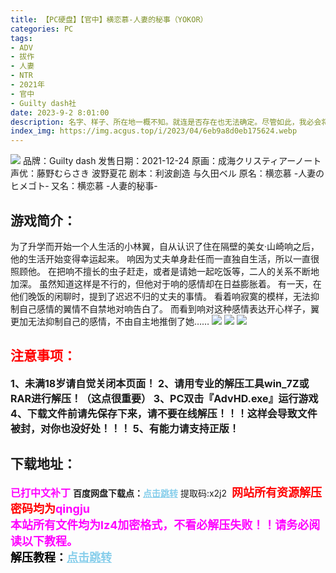 ```yaml
---
title: 【PC硬盘】【官中】横恋慕-人妻的秘事（YOKOR）
categories: PC
tags:
- ADV
- 拔作
- 人妻
- NTR
- 2021年
- 官中
- Guilty dash社
date: 2023-9-2 8:01:00
description: 名字、样子、所在地一概不知。就连是否存在也无法确定。尽管如此，我必会将你找出来——「这个信息发送自未来」2045年冬。双叶学园的萌AI研究会所属・桐岛零一、在阴差阳错下成功开发出了具有自我意识的人工智能・艾佩莉雅（アペイリア）。（naji：希腊语，无限之意）——想被触碰，因电脑中“她”的这句话、零一和AI研究会的部员们一同开始摸索起能够接触到数据化的她的方法。
index_img: https://img.acgus.top/i/2023/04/6eb9a8d0eb175624.webp
---
```

![](https://img.acgus.top/i/2023/04/6eb9a8d0eb175624.webp)
品牌：Guilty dash
发售日期：2021-12-24
原画：成海クリスティアーノート
声优：藤野むらさき 波野夏花
剧本：利波創造 与久田ベル
原名：横恋慕 -人妻のヒメゴト‐
又名：横恋慕 -人妻的秘事-

## 游戏简介：
为了升学而开始一个人生活的小林翼，自从认识了住在隔壁的美女·山崎响之后，他的生活开始变得幸运起来。
响因为丈夫单身赴任而一直独自生活，所以一直很照顾他。
在把响不擅长的虫子赶走，或者是请她一起吃饭等，二人的关系不断地加深。
虽然知道这样是不行的，但他对于响的感情却在日益膨胀着。
有一天，在他们晚饭的闲聊时，提到了迟迟不归的丈夫的事情。
看着响寂寞的模样，无法抑制自己感情的翼情不自禁地对响告白了。
而看到响对这种感情表达开心样子，翼更加无法抑制自己的感情，不由自主地推倒了她……
![](https://img.acgus.top/i/2023/04/1c5a6a0102175638.webp)
![](https://img.acgus.top/i/2023/04/9498133d69175632.webp)
![](https://img.acgus.top/i/2023/04/5805196568175628.webp)






## <font color=#FF0000 >注意事项：</font>
<font size=3><b>1、未满18岁请自觉关闭本页面！
2、请用专业的解压工具win_7Z或RAR进行解压！（这点很重要）
3、PC双击『AdvHD.exe』运行游戏
4、下载文件前请先保存下来，请不要在线解压！！！这样会导致文件被封，对你也没好处！！！
5、有能力请支持正版！</b></font>

## 下载地址：
<font color=#FF00FF size=3><b>已打中文补丁</b></font>
<b>百度网盘下载点：</b><a href="https://pan.baidu.com/s/1uldga11RpYgMm3NW_1lfoA?pwd=x2j2" style="color: #87CEEB;"><b>点击跳转</b></a> 提取码:x2j2
<a style="padding: 0" href="https://post.qingju.org/AD/"><img style="max-width:100%" src="https://img.acgus.top/i/2024/07/478f689b8021d8d499ab43d21acf137a.gif" alt=""></a>
<b><font color=#FF0000 size=4>网站所有资源解压密码均为</b></font><b><font color=#FF00FF size=4>qingju</font><font color=#FF0000 ></font></b><br><b><font color=#FF00FF size=4>本站所有文件均为lz4加密格式，不看必解压失败！！请务必阅读以下教程。</b></font><br><b><font color=#000 size=4>解压教程：</b><a href="https://post.qingju.org/tutorial/000/" style="color: #87CEEB;"><b>点击跳转</b></a>